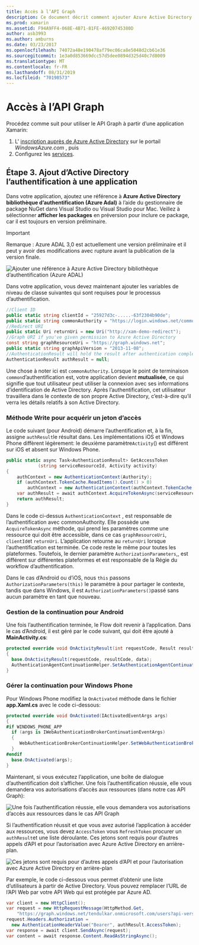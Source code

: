 ```yaml
---
title: Accès à l’API Graph
description: Ce document décrit comment ajouter Azure Active Directory l’authentification à une application mobile créée avec Xamarin.
ms.prod: xamarin
ms.assetid: F94A9FF4-068E-4B71-81FE-46920745380D
author: asb3993
ms.author: amburns
ms.date: 03/23/2017
ms.openlocfilehash: 74072a48e190478af79ec06ca8e5048d2cb61e36
ms.sourcegitcommit: 1e3a0d853669dcc57d5dee0894d325d40c7d8009
ms.translationtype: MT
ms.contentlocale: fr-FR
ms.lasthandoff: 08/31/2019
ms.locfileid: "70198573"
---
```

# <a name="accessing-the-graph-api"></a>Accès à l’API Graph

Procédez comme suit pour utiliser le API Graph à partir d’une application Xamarin:

1. L' [inscription auprès de Azure Active Directory](~/cross-platform/data-cloud/active-directory/get-started/register.md) sur le portail *WindowsAzure.com* , puis
2. Configurez les [services](~/cross-platform/data-cloud/active-directory/get-started/configure.md).

## <a name="step-3-adding-active-directory-authentication-to-an-app"></a>Étape 3. Ajout d’Active Directory l’authentification à une application

Dans votre application, ajoutez une référence à **Azure Active Directory bibliothèque d’authentification (Azure Adal)** à l’aide du gestionnaire de package NuGet dans Visual Studio ou Visual Studio pour Mac.
Veillez à sélectionner **afficher les packages** en préversion pour inclure ce package, car il est toujours en version préliminaire.

> [!IMPORTANT]
> Remarque : Azure ADAL 3,0 est actuellement une version préliminaire et il peut y avoir des modifications avec rupture avant la publication de la version finale. 


![](graph-images/06.-adal-nuget-package.jpg "Ajouter une référence à Azure Active Directory bibliothèque d’authentification (Azure ADAL)")

Dans votre application, vous devez maintenant ajouter les variables de niveau de classe suivantes qui sont requises pour le processus d’authentification.

```csharp
//Client ID
public static string clientId = "25927d3c-.....-63f2304b90de";
public static string commonAuthority = "https://login.windows.net/common"
//Redirect URI
public static Uri returnUri = new Uri("http://xam-demo-redirect");
//Graph URI if you've given permission to Azure Active Directory
const string graphResourceUri = "https://graph.windows.net";
public static string graphApiVersion = "2013-11-08";
//AuthenticationResult will hold the result after authentication completes
AuthenticationResult authResult = null;
```

Une chose à noter ici est `commonAuthority`. Lorsque le point de terminaison `common`d’authentification est, votre application devient **mutualisée**, ce qui signifie que tout utilisateur peut utiliser la connexion avec ses informations d’identification de Active Directory. Après l’authentification, cet utilisateur travaillera dans le contexte de son propre Active Directory, c’est-à-dire qu’il verra les détails relatifs à son Active Directory.

### <a name="write-method-to-acquire-access-token"></a>Méthode Write pour acquérir un jeton d’accès

Le code suivant (pour Android) démarre l’authentification et, à la fin, assigne `authResult`le résultat dans. Les implémentations iOS et Windows Phone diffèrent légèrement: le deuxième paramètre`Activity`() est différent sur iOS et absent sur Windows Phone.

```csharp
public static async Task<AuthenticationResult> GetAccessToken
            (string serviceResourceId, Activity activity)
{
    authContext = new AuthenticationContext(Authority);
    if (authContext.TokenCache.ReadItems().Count() > 0)
        authContext = new AuthenticationContext(authContext.TokenCache.ReadItems().First().Authority);
    var authResult = await authContext.AcquireTokenAsync(serviceResourceId, clientId, returnUri, new AuthorizationParameters(activity));
    return authResult;
}  
```

Dans le code ci-dessus `AuthenticationContext` , est responsable de l’authentification avec commonAuthority. Elle possède une `AcquireTokenAsync` méthode, qui prend les paramètres comme une ressource qui doit être accessible, dans ce cas `graphResourceUri`, `clientId`et `returnUri`. L’application retourne au `returnUri` lorsque l’authentification est terminée. Ce code reste le même pour toutes les plateformes. Toutefois, le dernier paramètre `AuthorizationParameters`,, est différent sur différentes plateformes et est responsable de la Régie du workflow d’authentification.

Dans le cas d’Android ou d’iOS, nous `this` passons `AuthorizationParameters(this)` le paramètre à pour partager le contexte, tandis que dans Windows, il est `AuthorizationParameters()`passé sans aucun paramètre en tant que nouveau.

### <a name="handle-continuation-for-android"></a>Gestion de la continuation pour Android

Une fois l’authentification terminée, le Flow doit revenir à l’application. Dans le cas d’Android, il est géré par le code suivant, qui doit être ajouté à **MainActivity.cs**:


```csharp
protected override void OnActivityResult(int requestCode, Result resultCode, Intent data)
{
  base.OnActivityResult(requestCode, resultCode, data);
  AuthenticationAgentContinuationHelper.SetAuthenticationAgentContinuationEventArgs(requestCode, resultCode, data);
}
```

### <a name="handle-continuation-for-windows-phone"></a>Gérer la continuation pour Windows Phone

Pour Windows Phone modifiez la `OnActivated` méthode dans le fichier **app.Xaml.cs** avec le code ci-dessous:

```csharp
protected override void OnActivated(IActivatedEventArgs args)
{
#if WINDOWS_PHONE_APP
  if (args is IWebAuthenticationBrokerContinuationEventArgs)
  {
     WebAuthenticationBrokerContinuationHelper.SetWebAuthenticationBrokerContinuationEventArgs(args as IWebAuthenticationBrokerContinuationEventArgs);
  }
#endif
  base.OnActivated(args);
}
```

Maintenant, si vous exécutez l’application, une boîte de dialogue d’authentification doit s’afficher.
Une fois l’authentification réussie, elle vous demandera vos autorisations d’accès aux ressources (dans notre cas API Graph):

![](graph-images/08.-authentication-flow.jpg "Une fois l’authentification réussie, elle vous demandera vos autorisations d’accès aux ressources dans le cas API Graph")

Si l’authentification réussit et que vous avez autorisé l’application à accéder aux ressources, vous devez `AccessToken` vous `RefreshToken` procurer un `authResult`et une liste déroulante. Ces jetons sont requis pour d’autres appels d’API et pour l’autorisation avec Azure Active Directory en arrière-plan.

![](graph-images/07.-access-token-for-authentication.jpg "Ces jetons sont requis pour d’autres appels d’API et pour l’autorisation avec Azure Active Directory en arrière-plan")

Par exemple, le code ci-dessous vous permet d’obtenir une liste d’utilisateurs à partir de Active Directory. Vous pouvez remplacer l’URL de l’API Web par votre API Web qui est protégée par Azure AD.

```csharp
var client = new HttpClient();
var request = new HttpRequestMessage(HttpMethod.Get,
    "https://graph.windows.net/tendulkar.onmicrosoft.com/users?api-version=2013-04-05");
request.Headers.Authorization =
  new AuthenticationHeaderValue("Bearer", authResult.AccessToken);
var response = await client.SendAsync(request);
var content = await response.Content.ReadAsStringAsync();
```

